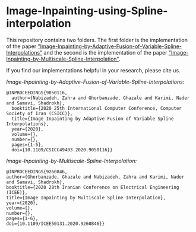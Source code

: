 # Image-Inpainting-using-Spline-interpolation
 
 
This repository contains two folders. The first folder is the implementation of the paper ["Image-Inpainting-by-Adaptive-Fusion-of-Variable-Spline-Interpolations"](https://ieeexplore.ieee.org/document/9050116)  and the second is the implementation of the paper ["Image-Inpainting-by-Multiscale-Spline-Interpolation"](https://ieeexplore.ieee.org/document/9260846).

If you find our implementations helpful in your research, please cite us.


*Image-Inpainting-by-Adaptive-Fusion-of-Variable-Spline-Interpolations:* 
```
@INPROCEEDINGS{9050116,
  author={Nabizadeh, Zahra and Ghorbanzade, Ghazale and Karimi, Nader and Samavi, Shadrokh},
  booktitle={2020 25th International Computer Conference, Computer Society of Iran (CSICC)}, 
  title={Image Inpainting by Adaptive Fusion of Variable Spline Interpolations}, 
  year={2020},
  volume={},
  number={},
  pages={1-5},
  doi={10.1109/CSICC49403.2020.9050116}}
  ```
  
  
  
  
  *Image-Inpainting-by-Multiscale-Spline-Interpolation:*
  ```
  @INPROCEEDINGS{9260846,
  author={Ghorbanzade, Ghazale and Nabizadeh, Zahra and Karimi, Nader and Samavi, Shadrokh},
  booktitle={2020 28th Iranian Conference on Electrical Engineering (ICEE)}, 
  title={Image Inpainting by Multiscale Spline Interpolation}, 
  year={2020},
  volume={},
  number={},
  pages={1-6},
  doi={10.1109/ICEE50131.2020.9260846}}
  ```
